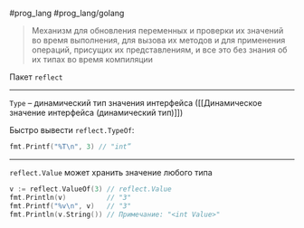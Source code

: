 #prog_lang #prog_lang/golang

> Механизм для обновления переменных и проверки их значений во время выполнения, для вызова их методов и для применения операций, присущих их представлениям, и все это без знания об их типах во время компиляции

Пакет `reflect`

---

`Type` – динамический тип значения интерфейса ([[Динамическое значение интерфейса (динамический тип)]])

Быстро вывести `reflect.TypeOf`:
```go
fmt.Printf("%Т\n", 3) // "int”
```

---

`reflect.Value` мо­жет хранить значение любого типа

```go
v := reflect.ValueOf(3) // reflect.Value
fmt.Println(v)          // "3"
fmt.Printf("%v\n", v)   // "З"
fmt.Println(v.String()) // Примечание: "<int Value>"
```
